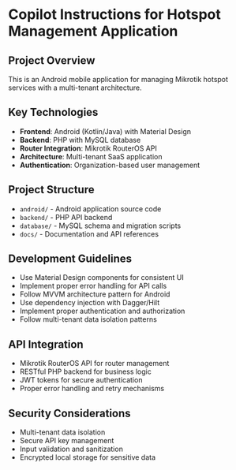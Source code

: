 # Copilot Instructions for Hotspot Management Application

<!-- Use this file to provide workspace-specific custom instructions to Copilot. For more details, visit https://code.visualstudio.com/docs/copilot/copilot-customization#_use-a-githubcopilotinstructionsmd-file -->

## Project Overview
This is an Android mobile application for managing Mikrotik hotspot services with a multi-tenant architecture.

## Key Technologies
- **Frontend**: Android (Kotlin/Java) with Material Design
- **Backend**: PHP with MySQL database
- **Router Integration**: Mikrotik RouterOS API
- **Architecture**: Multi-tenant SaaS application
- **Authentication**: Organization-based user management

## Project Structure
- `android/` - Android application source code
- `backend/` - PHP API backend
- `database/` - MySQL schema and migration scripts
- `docs/` - Documentation and API references

## Development Guidelines
- Use Material Design components for consistent UI
- Implement proper error handling for API calls
- Follow MVVM architecture pattern for Android
- Use dependency injection with Dagger/Hilt
- Implement proper authentication and authorization
- Follow multi-tenant data isolation patterns

## API Integration
- Mikrotik RouterOS API for router management
- RESTful PHP backend for business logic
- JWT tokens for secure authentication
- Proper error handling and retry mechanisms

## Security Considerations
- Multi-tenant data isolation
- Secure API key management
- Input validation and sanitization
- Encrypted local storage for sensitive data
